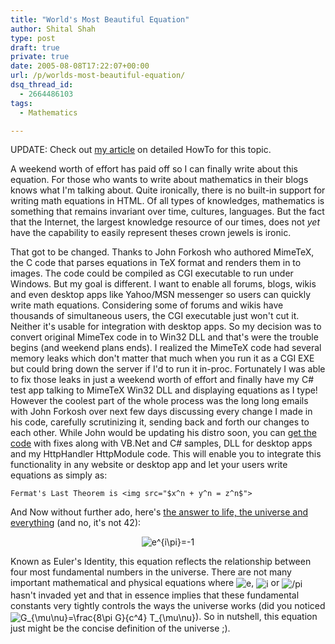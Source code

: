 ```yaml
---
title: "World's Most Beautiful Equation"
author: Shital Shah
type: post
draft: true
private: true
date: 2005-08-08T17:22:07+00:00
url: /p/worlds-most-beautiful-equation/
dsq_thread_id:
  - 2664486103
tags:
  - Mathematics

---
```

UPDATE: Check out [my article][1] on detailed HowTo for this topic.

A weekend worth of effort has paid off so I can finally write about this equation. For those who wants to write about mathematics in their blogs knows what I'm talking about. Quite ironically, there is no built-in support for writing math equations in HTML. Of all types of knowledges, mathematics is something that remains invariant over time, cultures, languages. But the fact that the Internet, the largest knowledge resource of our times, does not _yet_ have the capability to easily represent theses crown jewels is ironic.

That got to be changed. Thanks to John Forkosh who authored MimeTeX, the C code that parses equations in TeX format and renders them in to images. The code could be compiled as CGI executable to run under Windows. But my goal is different. I want to enable all forums, blogs, wikis and even desktop apps like Yahoo/MSN messenger so users can quickly write math equations. Considering some of forums and wikis have thousands of simultaneous users, the CGI executable just won't cut it. Neither it's usable for integration with desktop apps. So my decision was to convert original MimeTex code in to Win32 DLL and that's were the trouble begins (and weekend plans ends). I realized the MimeTeX code had several memory leaks which don't matter that much when you run it as a CGI EXE but could bring down the server if I'd to run it in-proc. Fortunately I was able to fix those leaks in just a weekend worth of effort and finally have my C# test app talking to MimeTeX Win32 DLL and displaying equations as I type! However the coolest part of the whole process was the long long emails with John Forkosh over next few days discussing every change I made in his code, carefully scrutinizing it, sending back and forth our changes to each other. While John would be updating his distro soon, you can [get the code][2] with fixes along with VB.Net and C# samples, DLL for desktop apps and my HttpHandler HttpModule code. This will enable you to integrate this functionality in any website or desktop app and let your users write equations as simply as:

<pre class="code-block"><code>Fermat&#39;s Last Theorem is &lt;img src="$x^n + y^n = z^n$"&gt;
</code></pre>

And Now without further ado, here's [the answer to life, the universe and everything][3] (and no, it's not 42):

<p style='text-align:center;'>
  <span class='MathJax_Preview'><img src='http://shitalshah.com/ShitalShahWP/wp-content/plugins/latex/cache/tex_74efedf498a3cab300eae408c273ffdb.gif' style='vertical-align: middle; border: none;' class='tex' alt="e^{i\pi}=-1" /></span>
</p>

Known as Euler's Identity, this equation reflects the relationship between four most fundamental numbers in the universe. There are not many important mathematical and physical equations where <span class='MathJax_Preview'><img src='http://shitalshah.com/ShitalShahWP/wp-content/plugins/latex/cache/tex_e1671797c52e15f763380b45e841ec32.gif' style='vertical-align: middle; border: none; padding-bottom:2px;' class='tex' alt="e" /></span>, <span class='MathJax_Preview'><img src='http://shitalshah.com/ShitalShahWP/wp-content/plugins/latex/cache/tex_865c0c0b4ab0e063e5caa3387c1a8741.gif' style='vertical-align: middle; border: none; padding-bottom:1px;' class='tex' alt="i" /></span> or <span class='MathJax_Preview'><img src='http://shitalshah.com/ShitalShahWP/wp-content/plugins/latex/cache/tex_235cde285dd1dd8c9ceb6cadf9a15444.gif' style='vertical-align: middle; border: none; ' class='tex' alt="/pi" /></span> hasn't invaded yet and that in essence implies that these fundamental constants very tightly controls the ways the universe works (did you noticed <span class='MathJax_Preview'><img src='http://shitalshah.com/ShitalShahWP/wp-content/plugins/latex/cache/tex_587a1a92298cb01e0cc2c2a14547dc0b.gif' style='vertical-align: middle; border: none; ' class='tex' alt="G_{\mu\nu}=\frac{8\pi G}{c^4} T_{\mu\nu}" /></span>). So in nutshell, this equation just might be the concise definition of the universe ;).

 [1]: http://www.codeproject.com/Articles/11406/Enable-Your-Users-to-Write-Math-Equations-in-Your
 [2]: https://github.com/sytelus/Eq2Img
 [3]: http://en.wikipedia.org/wiki/The_Answer_to_Life,_the_Universe,_and_Everything